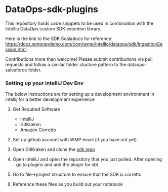 # DataOps-sdk-plugins

This repository holds code snippets to be used in combination with the Intellio DataOps custom SDK extention library.

Here is the link to the SDK Scaladocs for reference: https://docs.wmprapdemo.com/com/wmp/intellio/dataops/sdk/IngestionSession.html

Contributions more than welcome! Please submit contributions via pull requests and follow a similar folder stucture pattern to the dataops-salesforce folder.

### **Setting up your intelliJ Dev Env**
The below instructions are for setting up a development environment in intellij for a better development experience

1. Get Required Software
    * IntelliJ
    * GitKraken
    * Amazon Corretto
   
2. Set up github account with WMP email (if you have not yet)
3. Open GitKraken and clone the [sdk repo](https://github.com/intellio/dataops-sdk-plugins) 
4. Open IntelliJ and open the repository that you just pulled. After opening - go to plugins and add the plugin for sbt
5. Go to file->project structure to ensure that the SDK is corretto
6. Reference these files as you build out your notebook